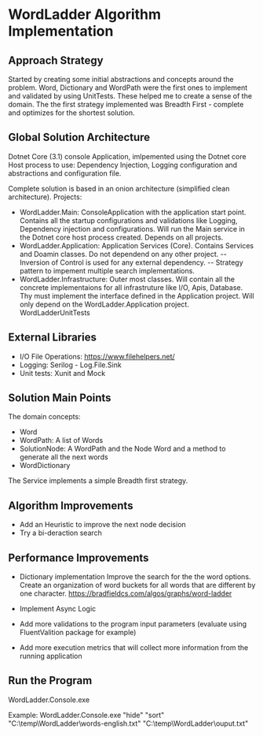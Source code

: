 # WordLadder Algorithm Implementation

## Approach Strategy

Started by creating some initial abstractions and concepts around the problem. Word, Dictionary and WordPath were the first ones to implement and validated by using UnitTests. These helped me to create a sense of the domain. The the first strategy implemented was Breadth First - complete and optimizes for the shortest solution.

## Global Solution Architecture

Dotnet Core (3.1) console Application, imlpemented using the Dotnet core Host process to use: Dependency Injection, Logging configuration and abstractions and configuration file.

Complete solution is based in an onion architecture (simplified clean architecture). Projects:
- WordLadder.Main: ConsoleApplication with the application start point. Contains all the startup configurations and validations like Logging, Dependency injection and configurations. Will run the Main service in the Dotnet core host process created. Depends on all projects.
- WordLadder.Application: Application Services (Core). Contains Services and Doamin classes. Do not dependend on any other project. 
-- Inversion of Control is used for any external dependency.
-- Strategy pattern to impement multiple search implementations.
- WordLadder.Infrastructure: Outer most classes. Will contain all the concrete implementaions for all infrastruture like I/O, Apis, Database. Thy must implement the interface defined in the Application project.
Will only depend on the WordLadder.Application project.
WordLadderUnitTests

## External Libraries

- I/O File Operations: https://www.filehelpers.net/
- Logging: Serilog - Log.File.Sink
- Unit tests: Xunit and Mock

## Solution Main Points

The domain concepts:
- Word
- WordPath: A list of Words
- SolutionNode: A WordPath and the Node Word and a method to generate all the next words
- WordDictionary

The Service implements a simple Breadth first strategy.

## Algorithm Improvements

- Add an Heuristic to improve the next node decision
- Try a bi-deraction search

## Performance Improvements

- Dictionary implementation 
Improve the search for the the word options. Create an organization of word buckets for all words that are different by one character.
https://bradfieldcs.com/algos/graphs/word-ladder

- Implement Async Logic
- Add more validations to the program input parameters (evaluate using FluentValition package for example)
- Add more execution metrics that will collect more information from the running application

## Run the Program

WordLadder.Console.exe <start-word> <end-word> <dictionary-full-path> <output-file-full-path>

Example:
WordLadder.Console.exe "hide" "sort" "C:\temp\WordLadder\words-english.txt" "C:\temp\WordLadder\ouput.txt"

